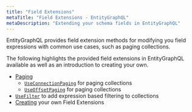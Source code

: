 ```yaml
---
title: "Field Extensions"
metaTitle: "Field Extensions - EntityGraphQL"
metaDescription: "Extending your schema fields in EntityGraphQL"
---
```


EntityGraphQL provides field extension methods for modifying you field expressions with common use cases, such as paging collections.

The following highlights the provided field extensions in EntityGraphQL available as well as an introduction to creating your own.

- [Paging](/field-extensions/01-paging)
    - [`UseConnectionPaging`](/field-extensions/01-paging#connectionpagingmodel) for paging collections
    - [`UseOffsetPaging`](/field-extensions/01-paging#offsetpaging) for paging collections
- [`UseFilter`](/field-extensions/02-filtering) to add expression based filtering to collections
- [Creating](/field-extensions/04-custom-extensions) your own Field Extensions